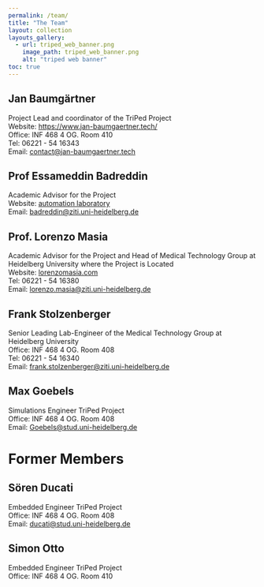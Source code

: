 ```yaml
---
permalink: /team/
title: "The Team"
layout: collection
layouts_gallery:
  - url: triped_web_banner.png
    image_path: triped_web_banner.png
    alt: "triped web banner"
toc: true
---
```


## Jan Baumgärtner
Project Lead and coordinator of the TriPed Project <br>
Website:  <a href="jan-baumgaertner.tech"> https://www.jan-baumgaertner.tech/</a> <br>
Office: INF 468 4 OG. Room 410 <br>
Tel:  06221 - 54 16343 <br>
Email: contact@jan-baumgaertner.tech <br>   



## Prof Essameddin Badreddin
Academic Advisor for the Project<br>
Website:  <a href="https://www.ziti.uni-heidelberg.de/ziti/en/institute/research/38-ziti-group/menue/560-automation-laboratory">automation laboratory</a> <br>
Email: badreddin@ziti.uni-heidelberg.de

## Prof. Lorenzo Masia 
Academic Advisor for the Project and Head of Medical Technology Group at Heidelberg University where the Project is Located <br>
Website:  <a href="https://www.lorenzomasia.com/">lorenzomasia.com</a> <br>
Tel: 	06221 - 54 16380 <br>
Email: lorenzo.masia@ziti.uni-heidelberg.de


## Frank Stolzenberger
Senior Leading Lab-Engineer of the Medical Technology Group at Heidelberg University <br>
Office: INF 468 4 OG. Room 408 <br> 
Tel:  06221 - 54 16340 <br> 
Email: frank.stolzenberger@ziti.uni-heidelberg.de <br>   
## Max Goebels
Simulations Engineer TriPed Project <br>
Office: INF 468 4 OG. Room 408 <br> 
Email: Goebels@stud.uni-heidelberg.de <br>

# Former Members
## Sören Ducati
Embedded Engineer TriPed Project<br>
Office: INF 468 4 OG. Room 408 <br> 
Email: ducati@stud.uni-heidelberg.de <br>

## Simon Otto
Embedded Engineer TriPed Project<br>
Office: INF 468 4 OG. Room 410 <br> 
